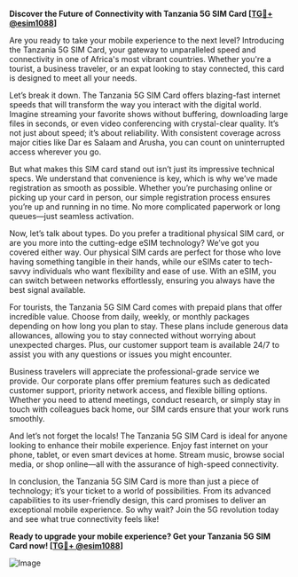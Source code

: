 **Discover the Future of Connectivity with Tanzania 5G SIM Card [[TG💪+ @esim1088](https://t.me/s/esim1088)]**

Are you ready to take your mobile experience to the next level? Introducing the Tanzania 5G SIM Card, your gateway to unparalleled speed and connectivity in one of Africa's most vibrant countries. Whether you're a tourist, a business traveler, or an expat looking to stay connected, this card is designed to meet all your needs.

Let’s break it down. The Tanzania 5G SIM Card offers blazing-fast internet speeds that will transform the way you interact with the digital world. Imagine streaming your favorite shows without buffering, downloading large files in seconds, or even video conferencing with crystal-clear quality. It’s not just about speed; it’s about reliability. With consistent coverage across major cities like Dar es Salaam and Arusha, you can count on uninterrupted access wherever you go.

But what makes this SIM card stand out isn’t just its impressive technical specs. We understand that convenience is key, which is why we’ve made registration as smooth as possible. Whether you’re purchasing online or picking up your card in person, our simple registration process ensures you’re up and running in no time. No more complicated paperwork or long queues—just seamless activation.

Now, let’s talk about types. Do you prefer a traditional physical SIM card, or are you more into the cutting-edge eSIM technology? We’ve got you covered either way. Our physical SIM cards are perfect for those who love having something tangible in their hands, while our eSIMs cater to tech-savvy individuals who want flexibility and ease of use. With an eSIM, you can switch between networks effortlessly, ensuring you always have the best signal available.

For tourists, the Tanzania 5G SIM Card comes with prepaid plans that offer incredible value. Choose from daily, weekly, or monthly packages depending on how long you plan to stay. These plans include generous data allowances, allowing you to stay connected without worrying about unexpected charges. Plus, our customer support team is available 24/7 to assist you with any questions or issues you might encounter.

Business travelers will appreciate the professional-grade service we provide. Our corporate plans offer premium features such as dedicated customer support, priority network access, and flexible billing options. Whether you need to attend meetings, conduct research, or simply stay in touch with colleagues back home, our SIM cards ensure that your work runs smoothly.

And let’s not forget the locals! The Tanzania 5G SIM Card is ideal for anyone looking to enhance their mobile experience. Enjoy fast internet on your phone, tablet, or even smart devices at home. Stream music, browse social media, or shop online—all with the assurance of high-speed connectivity.

In conclusion, the Tanzania 5G SIM Card is more than just a piece of technology; it’s your ticket to a world of possibilities. From its advanced capabilities to its user-friendly design, this card promises to deliver an exceptional mobile experience. So why wait? Join the 5G revolution today and see what true connectivity feels like!

**Ready to upgrade your mobile experience? Get your Tanzania 5G SIM Card now! [[TG💪+ @esim1088](https://t.me/s/esim1088)]**

![Image](https://i.postimg.cc/Y0z9fWf4/image.png)